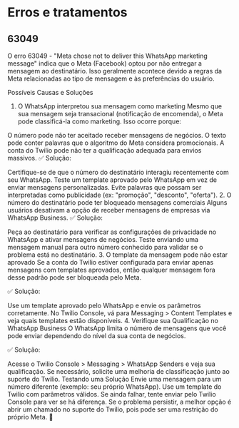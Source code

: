 <h1> Erros e tratamentos  </h1>

<h2> 63049 </h2>
O erro 63049 - "Meta chose not to deliver this WhatsApp marketing message" indica que o Meta (Facebook) optou por não entregar a mensagem ao destinatário. Isso geralmente acontece devido a regras da Meta relacionadas ao tipo de mensagem e às preferências do usuário.

Possíveis Causas e Soluções
1. O WhatsApp interpretou sua mensagem como marketing
Mesmo que sua mensagem seja transacional (notificação de encomenda), o Meta pode classificá-la como marketing. Isso ocorre porque:

O número pode não ter aceitado receber mensagens de negócios.
O texto pode conter palavras que o algoritmo do Meta considera promocionais.
A conta do Twilio pode não ter a qualificação adequada para envios massivos.
✅ Solução:

Certifique-se de que o número do destinatário interagiu recentemente com seu WhatsApp.
Teste um template aprovado pelo WhatsApp em vez de enviar mensagens personalizadas.
Evite palavras que possam ser interpretadas como publicidade (ex: "promoção", "desconto", "oferta").
2. O número do destinatário pode ter bloqueado mensagens comerciais
Alguns usuários desativam a opção de receber mensagens de empresas via WhatsApp Business.
✅ Solução:

Peça ao destinatário para verificar as configurações de privacidade no WhatsApp e ativar mensagens de negócios.
Teste enviando uma mensagem manual para outro número conhecido para validar se o problema está no destinatário.
3. O template da mensagem pode não estar aprovado
Se a conta do Twilio estiver configurada para enviar apenas mensagens com templates aprovados, então qualquer mensagem fora desse padrão pode ser bloqueada pelo Meta.

✅ Solução:

Use um template aprovado pelo WhatsApp e envie os parâmetros corretamente.
No Twilio Console, vá para Messaging > Content Templates e veja quais templates estão disponíveis.
4. Verifique sua Qualificação no WhatsApp Business
O WhatsApp limita o número de mensagens que você pode enviar dependendo do nível da sua conta de negócios.

✅ Solução:

Acesse o Twilio Console > Messaging > WhatsApp Senders e veja sua qualificação.
Se necessário, solicite uma melhoria de classificação junto ao suporte do Twilio.
Testando uma Solução
Envie uma mensagem para um número diferente (exemplo: seu próprio WhatsApp).
Use um template do Twilio com parâmetros válidos.
Se ainda falhar, tente enviar pelo Twilio Console para ver se há diferença.
Se o problema persistir, a melhor opção é abrir um chamado no suporte do Twilio, pois pode ser uma restrição do próprio Meta. 🚀
